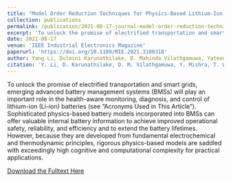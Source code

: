 ```yaml
---
title: "Model Order Reduction Techniques for Physics-Based Lithium-Ion Battery Management: A Survey"
collection: publications
permalink: /publication/2021-08-17-journal-model-order-reduction-techniques-for-physics-based-lithium-ion-battery-management-a-survey
excerpt: 'To unlock the promise of electrified transportation and smart grids, emerging advanced battery management systems (BMSs) will play an important role in the health-aware monitoring, diagnosis, and control of lithium-ion (Li-ion) batteries (see “Acronyms Used in This Article”). Sophisticated physics-based battery models incorporated into BMSs can offer valuable internal battery information to achieve improved operational safety, reliability, and efficiency and to extend the battery lifetimes. However, because they are developed from fundamental electrochemical and thermodynamic principles, rigorous physics-based models are saddled with exceedingly high cognitive and computational complexity for practical applications.'
date: 2021-08-17
venue: 'IEEE Industrial Electronics Magazine'
paperurl: 'https://doi.org/10.1109/MIE.2021.3100318'
author: Yang Li, Dulmini Karunathilake, D. Mahinda Vilathgamuwa, Yateendra Mishra, Troy W. Farrell, San Shing Choi, Changfu Zou
citation: 'Y. Li, D. Karunathilake, D. M. Vilathgamuwa, Y. Mishra, T. W. Farrell, S. S. Choi, and C. Zou, &quot;Model order reduction techniques for physics-based lithium-ion battery management: A survey,&quot; <i>IEEE Ind. Electron. Mag.</i>, vol. 16, no. 3, pp. 36-51, Sep. 2022.' 
---
```


To unlock the promise of electrified transportation and smart grids, emerging advanced battery management systems (BMSs) will play an important role in the health-aware monitoring, diagnosis, and control of lithium-ion (Li-ion) batteries (see “Acronyms Used in This Article”). Sophisticated physics-based battery models incorporated into BMSs can offer valuable internal battery information to achieve improved operational safety, reliability, and efficiency and to extend the battery lifetimes. However, because they are developed from fundamental electrochemical and thermodynamic principles, rigorous physics-based models are saddled with exceedingly high cognitive and computational complexity for practical applications.

[Download the Fulltext Here](https://research.chalmers.se/publication/525734/file/525734_Fulltext.pdf)

